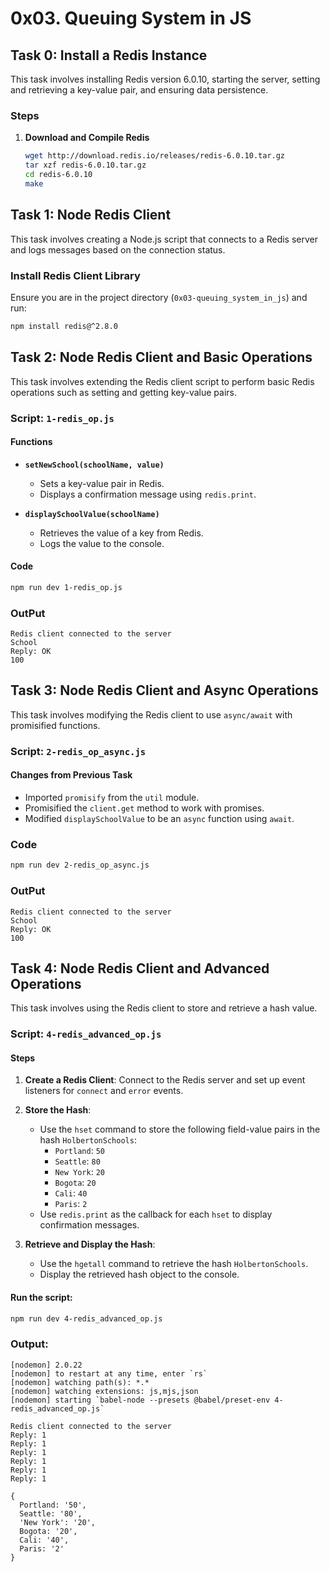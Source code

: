 # 0x03. Queuing System in JS

## Task 0: Install a Redis Instance

This task involves installing Redis version 6.0.10, starting the server, setting and retrieving a key-value pair, and ensuring data persistence.

### Steps

1. **Download and Compile Redis**

   ```bash
   wget http://download.redis.io/releases/redis-6.0.10.tar.gz
   tar xzf redis-6.0.10.tar.gz
   cd redis-6.0.10
   make
   ```


## Task 1: Node Redis Client

This task involves creating a Node.js script that connects to a Redis server and logs messages based on the connection status.

### Install Redis Client Library

Ensure you are in the project directory (`0x03-queuing_system_in_js`) and run:

```bash
npm install redis@^2.8.0
```
## Task 2: Node Redis Client and Basic Operations

This task involves extending the Redis client script to perform basic Redis operations such as setting and getting key-value pairs.

### Script: `1-redis_op.js`

#### Functions

- **`setNewSchool(schoolName, value)`**
  - Sets a key-value pair in Redis.
  - Displays a confirmation message using `redis.print`.

- **`displaySchoolValue(schoolName)`**
  - Retrieves the value of a key from Redis.
  - Logs the value to the console.

#### Code
```bash
npm run dev 1-redis_op.js
```
### OutPut
```
Redis client connected to the server
School
Reply: OK
100
```
## Task 3: Node Redis Client and Async Operations

This task involves modifying the Redis client to use `async/await` with promisified functions.

### Script: `2-redis_op_async.js`

#### Changes from Previous Task

- Imported `promisify` from the `util` module.
- Promisified the `client.get` method to work with promises.
- Modified `displaySchoolValue` to be an `async` function using `await`.

### Code
```bash
npm run dev 2-redis_op_async.js
```
### OutPut
```
Redis client connected to the server
School
Reply: OK
100
```

## Task 4: Node Redis Client and Advanced Operations

This task involves using the Redis client to store and retrieve a hash value.

### Script: `4-redis_advanced_op.js`

#### Steps

1. **Create a Redis Client**: Connect to the Redis server and set up event listeners for `connect` and `error` events.

2. **Store the Hash**:
   - Use the `hset` command to store the following field-value pairs in the hash `HolbertonSchools`:
     - `Portland`: `50`
     - `Seattle`: `80`
     - `New York`: `20`
     - `Bogota`: `20`
     - `Cali`: `40`
     - `Paris`: `2`
   - Use `redis.print` as the callback for each `hset` to display confirmation messages.

3. **Retrieve and Display the Hash**:
   - Use the `hgetall` command to retrieve the hash `HolbertonSchools`.
   - Display the retrieved hash object to the console.

#### Run the script:
```bash
npm run dev 4-redis_advanced_op.js
```
### Output:

```
[nodemon] 2.0.22
[nodemon] to restart at any time, enter `rs`
[nodemon] watching path(s): *.*
[nodemon] watching extensions: js,mjs,json
[nodemon] starting `babel-node --presets @babel/preset-env 4-redis_advanced_op.js`

Redis client connected to the server
Reply: 1
Reply: 1
Reply: 1
Reply: 1
Reply: 1
Reply: 1

{
  Portland: '50',
  Seattle: '80',
  'New York': '20',
  Bogota: '20',
  Cali: '40',
  Paris: '2'
}
```


